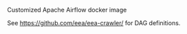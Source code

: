 Customized Apache Airflow docker image

See https://github.com/eea/eea-crawler/ for DAG definitions.
